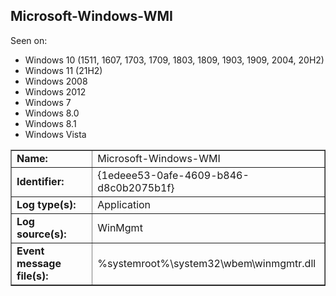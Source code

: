 ## Microsoft-Windows-WMI

Seen on:
* Windows 10 (1511, 1607, 1703, 1709, 1803, 1809, 1903, 1909, 2004, 20H2)
* Windows 11 (21H2)
* Windows 2008
* Windows 2012
* Windows 7
* Windows 8.0
* Windows 8.1
* Windows Vista

<table border="1" class="docutils">
  <tbody>
    <tr>
      <td><b>Name:</b></td>
      <td>Microsoft-Windows-WMI</td>
    </tr>
    <tr>
      <td><b>Identifier:</b></td>
      <td>{1edeee53-0afe-4609-b846-d8c0b2075b1f}</td>
    </tr>
    <tr>
      <td><b>Log type(s):</b></td>
      <td>Application</td>
    </tr>
    <tr>
      <td><b>Log source(s):</b></td>
      <td>WinMgmt</td>
    </tr>
    <tr>
      <td><b>Event message file(s):</b></td>
      <td>%systemroot%\system32\wbem\winmgmtr.dll</td>
    </tr>
  </tbody>
</table>

&nbsp;

